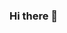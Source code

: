 ### Hi there 👋

<!--
**futurewwj/futurewwj** is a ✨ _special_ ✨ repository because its `README.md` (this file) appears on your GitHub profile.

Here are some ideas to get you started:

- 🔭 I’m currently working on study
- 🌱 I’m currently learning pathon,c.
- 👯 I'm a undergraduate from sichuan,China.
-->

